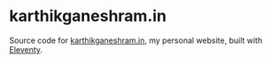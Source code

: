 # karthikganeshram.in

Source code for [karthikganeshram.in](https://karthikganeshram.in), my personal website, built with [Eleventy](https://www.11ty.io).

